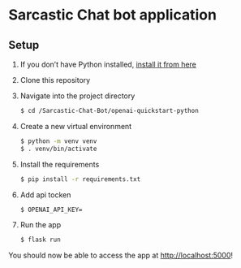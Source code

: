 # Sarcastic Chat bot application

## Setup

1. If you don’t have Python installed, [install it from here](https://www.python.org/downloads/)

2. Clone this repository

3. Navigate into the project directory

   ```bash
   $ cd /Sarcastic-Chat-Bot/openai-quickstart-python
   ```

4. Create a new virtual environment

   ```bash
   $ python -m venv venv
   $ . venv/bin/activate
   ```

5. Install the requirements

   ```bash
   $ pip install -r requirements.txt
   ```

6. Add api tocken 

   ```bash
   $ OPENAI_API_KEY=
   ```

7. Run the app

   ```bash
   $ flask run
   ```

You should now be able to access the app at [http://localhost:5000](http://localhost:5000)!
